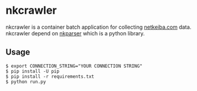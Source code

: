 # nkcrawler
nkcrawler is a container batch application for collecting [netkeiba.com](https://www.netkeiba.com/) data. nkcrawler depend on [nkparser](https://github.com/new-village/nkparser) which is a python library.   
  
## Usage
```sh:
$ export CONNECTION_STRING="YOUR CONNECTION STRING"
$ pip install -U pip
$ pip install -r requirements.txt
$ python run.py
```
